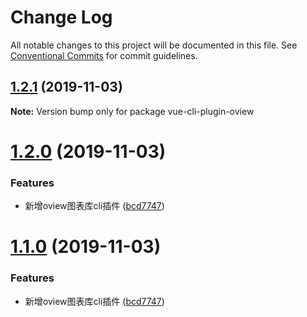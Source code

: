 # Change Log

All notable changes to this project will be documented in this file.
See [Conventional Commits](https://conventionalcommits.org) for commit guidelines.

## [1.2.1](https://github.com/MrGaoGang/lucky_tools/compare/vue-cli-plugin-oview@1.2.0...vue-cli-plugin-oview@1.2.1) (2019-11-03)

**Note:** Version bump only for package vue-cli-plugin-oview





# [1.2.0](https://github.com/MrGaoGang/lucky_tools/compare/vue-cli-plugin-oview@1.1.0...vue-cli-plugin-oview@1.2.0) (2019-11-03)


### Features

* 新增oview图表库cli插件 ([bcd7747](https://github.com/MrGaoGang/lucky_tools/commit/bcd7747))





# [1.1.0](https://github.com/MrGaoGang/lucky_tools/compare/vue-cli-plugin-oview@1.1.0...vue-cli-plugin-oview@1.1.0) (2019-11-03)


### Features

* 新增oview图表库cli插件 ([bcd7747](https://github.com/MrGaoGang/lucky_tools/commit/bcd7747))
